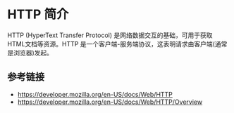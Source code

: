 # HTTP 简介

HTTP (HyperText Transfer Protocol) 是网络数据交互的基础，可用于获取 HTML文档等资源。HTTP 是一个客户端-服务端协议，这表明请求由客户端(通常是浏览器)发起。

## 参考链接
* https://developer.mozilla.org/en-US/docs/Web/HTTP
* https://developer.mozilla.org/en-US/docs/Web/HTTP/Overview
